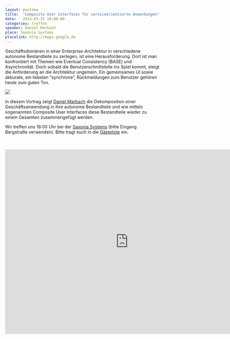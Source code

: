 ```yaml
---
layout: postnew
title:  "Composite User Interfaces für serviceorientierte Anwendungen"
date:   2014-03-25 18:00:00
categories: treffen
speaker: Daniel Marbach
place: Saxonia Systems
placelink: http://maps.google.de
---
```


<p>Geschäftsdomänen in einer Enterprise-Architektur in verschiedene autonome Bestandteile zu zerlegen, ist eine Herausforderung. Dort ist man konfrontiert mit Themen wie Eventual Consistency (BASE) und Asynchronität. Doch sobald die Benutzerschnittstelle ins Spiel kommt, steigt die Anforderung an die Architektur ungemein. Ein gemeinsames UI sowie akkurate, am liebsten &#8220;synchrone&#8221;, Rückmeldungen zum Benutzer gehören heute zum guten Ton.</p>
<img style="float: left; margin: 0px 10px 0px 0px; display: inline" src="http://www.planetgeek.ch/wp-content/uploads/2009/01/danielmarbach1.jpg" /><br>
<p>In diesem Vortrag zeigt <a rel="nofollow" href="http://www.planetgeek.ch/author/danielmarbach/" target="_blank">Daniel Marbach</a> die Dekomposition einer Geschäftsanwendung in ihre autonome Bestandteile und wie mittels sogenannten Composite User Interfaces diese Bestandteile wieder zu einem Gesamten zusammengefügt werden.</p>
<p>Wir treffen uns 18:00 Uhr bei der <a href="http://www.saxsys.de" target="_blank">Saxonia Systems</a> (bitte Eingang Bergstraße verwenden). Bitte tragt euch in die <a href="https://www.xing.com/events/treffen-net-usergroup-composite-user-interfaces-serviceorientierte-anwendungen-1368176" target="_blank">Gästeliste</a> ein.</p><br><br>

<iframe src="https://www.google.com/maps/embed?pb=!1m18!1m12!1m3!1d5018.454418241453!2d13.731124790337118!3d51.03042417240835!2m3!1f0!2f0!3f0!3m2!1i1024!2i768!4f13.1!3m3!1m2!1s0x4709c5ed4a0a6df9%3A0x7b1584b09a4dab7!2sFritz-Foerster-Platz+2!5e0!3m2!1sde!2sde!4v1393253090412" width="800" height="600" frameborder="0" style="border:0"></iframe>


